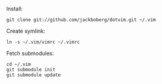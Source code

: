 Install:

    git clone git://github.com/jackboberg/dotvim.git ~/.vim

Create symlink:

    ln -s ~/.vim/vimrc ~/.vimrc

Fetch submodules:

    cd ~/.vim
    git submodule init
    git submodule update
